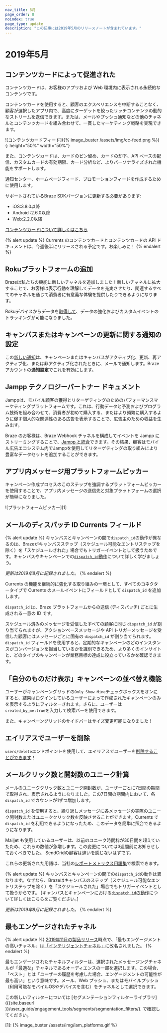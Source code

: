 ```yaml
---
nav_title: 5月
page_order: 8
noindex: true
page_type: update
description: "この記事には2019年5月のリリースノートが含まれています。"
---
```


# 2019年5月

## コンテンツカードによって促進された

コンテンツカードは、お客様のアプリおよび Web 環境内に表示される永続的なコンテンツです。

コンテンツカードを使用すると、顧客のエクスペリエンスを中断することなく、顧客が選択したアプリ内で、高度にターゲットを絞ったリッチコンテンツの動的なストリームを送信できます。または、メールやプッシュ通知などの他のチャネルとコンテンツカードを組み合わせて、一貫したマーケティング戦略を実現できます。

![コンテンツカードフィード]({% image_buster /assets/img/cc-feed.png %}){: height="50%" width="50%"}

また、コンテンツカードは、カードのピン留め、カードの却下、API ベースの配信、カスタムカードの有効期限、カード分析など、よりパーソナライズされた機能をサポートします。

通知センター、ホームページフィード、プロモーションフィードを作成するために使用します。

サポートされているBraze SDKバージョンに更新する必要があります:
- iOS:3.8.0以降
- Android :2.6.0以降
- Web:2.2.0以降

[コンテンツカードについて詳しくはこちら]({{site.baseurl}}/user_guide/message_building_by_channel/content_cards/overview/)

{% alert update %}
Currents のコンテンツカードとコンテンツカードの API ドキュメントは、今週後半にリリースされる予定です。お楽しみに！
{% endalert %}

## Rokuプラットフォームの追加

Brazeは私たちの機能に新しいチャネルを追加しました！新しいチャネルに拡大することで、お客様は表示行動を理解してデータを充実させたり、関連するすべてのチャネルを通じて消費者に有意義な体験を提供したりできるようになります。

Rokuデバイスからデータを[取得して]({{site.baseurl}}/developer_guide/platform_integration_guides/roku/initial_sdk_setup/)、データの強化およびカスタムイベントのトラッキングが可能になりました。

## キャンバスまたはキャンペーンの更新に関する通知の設定

この[新しい通知]({{site.baseurl}}/user_guide/administrative/company_settings/notification_preferences/#notification-preferences)は、キャンペーンまたはキャンバスがアクティブ化、更新、再アクティブ化、または非アクティブ化されたときに、メールで通知します。Brazeアカウントの**通知設定**でこれを有効にします。

## Jampp テクノロジーパートナー ドキュメント

Jamppは、モバイル顧客の獲得とリターゲティングのためのパフォーマンスマーケティングプラットフォームです。これは、行動データと予測およびプログラム技術を組み合わせて、消費者が初めて購入する、またはより頻繁に購入するように促す個人的な関連性のある広告を表示することで、広告主のための収益を生み出す。

Braze のお客様は、Braze Webhook チャネルを構成してイベントを Jampp にストリーミングすることで、[Jampp と統合]({{site.baseurl}}/partners/advertising_technologies/retargeting/jampp/)できます。その結果、顧客はモバイル広告エコシステム内でJamppを使用してリターゲティングの取り組みにより豊富なデータセットを追加することができます。

## アプリ内メッセージ用プラットフォームピッカー

キャンペーン作成プロセスのこのステップを強調するプラットフォームピッカーを使用することで、アプリ内メッセージの送信先と対象プラットフォームの選択が簡単になりました。

![プラットフォームピッカー][1]

## メールのディスパッチ ID Currents フィールド

{% alert update %}
キャンバスとキャンペーンの間で`dispatch_id`の動作が異なるのは、Brazeがキャンバスステップ（スケジュール可能なエントリステップを除く）を「スケジュールされた」場合でもトリガーイベントとして扱うためです。キャンバスやキャンペーンでの[`dispatch_id`動作]({{site.baseurl}}/help/help_articles/data/dispatch_id/)について詳しく学びましょう。

_更新は2019年8月に記録されました。_
{% endalert %}

Currents の機能を継続的に強化する取り組みの一環として、すべてのコネクタータイプで Currents のメールイベントにフィールドとして `dispatch_id` を追加します。

`dispatch_id` は、Braze プラットフォームからの送信 (ディスパッチ) ごとに生成される一意の ID です。

スケジュール済みのメッセージを受信したすべての顧客に同じ `dispatch_id` が割り当てられますが、アクションベースメッセージや API トリガーメッセージを受信した顧客にはメッセージごとに固有の `dispatch_id` が割り当てられます。`dispatch_id` フィールドを使用すると、定期的なキャンペーンのどのインスタンスがコンバージョンを担当しているかを識別できるため、より多くのインサイトと、どのタイプのキャンペーンが業務目標の達成に役立っているかを確認できます。

## 「自分のものだけ表示」キャンペーンの並べ替え機能

ユーザーがキャンペーングリッドの`Only Show Mine`チェックボックスをオンにすると、結果はログインしているユーザーによって作成されたキャンペーンのみを表示するようにフィルターされます。さらに、ユーザーは`created_by_me:true`を入力して検索バーを使用できます。

また、キャンペーングリッドのサイドバーはサイズ変更可能になりました！

## エイリアスでユーザーを削除

`users/delete`エンドポイントを使用して、エイリアスでユーザーを[削除することができます]({{site.baseurl}}/api/endpoints/user_data/#user-delete-request)！

## メールクリック数と開封数のユニーク計算

メールのユニーククリック数とユニーク開封数が、ユーザーごとに7日間の期間で取得され、表示されるようになりました。この7日間の期間内において、各 `dispatch_id` でカウントが1ずつ増加します。

`dispatch_id` を使用すると、繰り返しメッセージに各メッセージの実際のユニーク開封数またはユニーククリック数を反映させることができます。Currents で `dispatch_id` を利用できるようになったため、このデータを簡単に照合できるようになります。

Mailjet も使用しているユーザーは、以前のユニーク時間枠が30日間を超えていたため、これらの数値が急増します。この変更については3週間前にお知らせしておくべきでした。 SendGridの顧客は違いを感じないはずです。

これらの更新された用語は、当社の[レポートメトリクス用語集]({{site.baseurl}}/user_guide/data_and_analytics/report_metrics/)で検索できます。

{% alert update %}
キャンバスとキャンペーンの間での`dispatch_id`の動作は異なります。なぜなら、Brazeはキャンバスのステップ（スケジュール可能なエントリステップを除く）を「スケジュールされた」場合でもトリガーイベントとして扱うからです。 [キャンバスとキャンペーンにおける[`dispatch_id`の動作]({{site.baseurl}}/help/help_articles/data/dispatch_id/)について詳しくはこちらをご覧ください。]

_更新は2019年8月に記録されました。_
{% endalert %}


## 最もエンゲージされたチャネル

{% alert update %}
[2019年11月の製品リリース]({{site.baseurl}}/help/release_notes/2019/november/#intelligence-suite)時点で、「最もエンゲージメントの高いチャネル」は[「インテリジェントチャネル」]({{site.baseurl}}/user_guide/intelligence/intelligent_channel/)に改名されました。
{% endalert %}

最もエンゲージされたチャネルフィルターは、選択されたメッセージングチャネルが「最適な」チャネルであるオーディエンスの一部を選択します。この場合、「ベスト」とは「ユーザーの履歴を考慮した場合、エンゲージメントの可能性が最も高い」という意味です。メール、Web プッシュ、またはモバイルプッシュ（利用可能なモバイルOSやデバイスを含む）をチャネルとして選択できます。

この新しいフィルターについては \[セグメンテーションフィルターライブラリ]({{site.baseurl }}/user_guide/engagement_tools/segments/segmentation_filters/). で確認してください。

[1]: {% image_buster /assets/img/iam_platforms.gif %}
